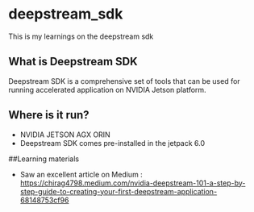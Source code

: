 # deepstream_sdk
This is my learnings on the deepstream sdk

## What is Deepstream SDK
Deepstream SDK is a comprehensive set of tools that can be used for running accelerated application on NVIDIA Jetson platform.

## Where is it run?
- NVIDIA JETSON AGX ORIN
- Deepstream SDK comes pre-installed in the jetpack 6.0

##Learning materials
- Saw an excellent article on Medium : https://chirag4798.medium.com/nvidia-deepstream-101-a-step-by-step-guide-to-creating-your-first-deepstream-application-68148753cf96
